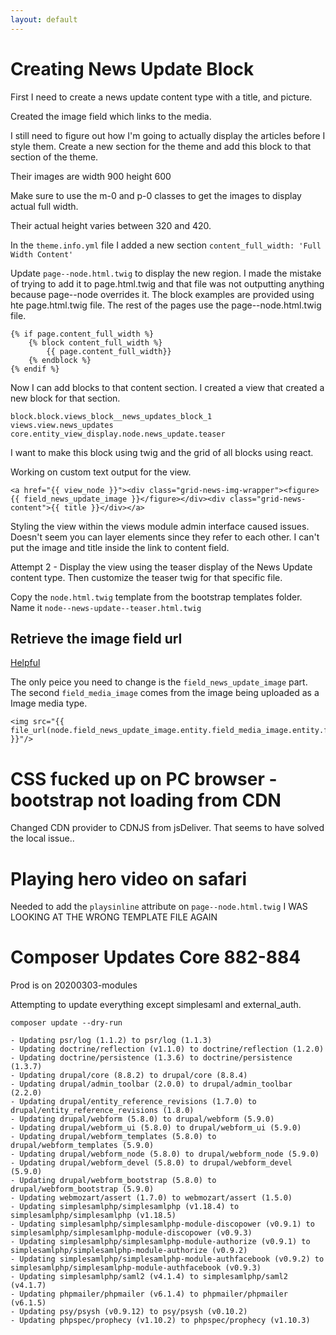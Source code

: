 ```yaml
---
layout: default
---
```


# Creating News Update Block

First I need to create a news update content type with a title, and picture.

Created the image field which links to the media.

I still need to figure out how I'm going to actually display the articles before I style them. Create a new section for the theme and add this block to that section of the theme.

Their images are
width 900
height 600

Make sure to use the m-0 and p-0 classes to get the images to display actual full width.


Their actual height varies between 320 and 420.

In the `theme.info.yml` file I added a new section `content_full_width: 'Full Width Content'`

Update `page--node.html.twig` to display the new region. I made the mistake of trying to add it to page.html.twig and that file was not outputting anything because page--node overrides it. The block examples are provided using hte page.html.twig file. The rest of the pages use the page--node.html.twig file.

```
{% if page.content_full_width %}
    {% block content_full_width %}
        {{ page.content_full_width}}
    {% endblock %}
{% endif %}
```

Now I can add blocks to that content section. I created a view that created a new block for that section.

```
block.block.views_block__news_updates_block_1
views.view.news_updates
core.entity_view_display.node.news_update.teaser
```

I want to make this block using twig and the grid of all blocks using react.

Working on custom text output for the view.

```
<a href="{{ view_node }}"><div class="grid-news-img-wrapper"><figure>{{ field_news_update_image }}</figure></div><div class="grid-news-content">{{ title }}</div></a>
```

Styling the view within the views module admin interface caused issues. Doesn't seem you can layer elements since they refer to each other. I can't put the image and title inside the link to content field.

Attempt 2 - Display the view using the teaser display of the News Update content type. Then customize the teaser twig for that specific file.

Copy the `node.html.twig` template from the bootstrap templates folder. Name it `node--news-update--teaser.html.twig`

## Retrieve the image field url

[Helpful](https://gbyte.co/blog/get-image-url-from-media-field-twig)

The only peice you need to change is the `field_news_update_image` part. The second `field_media_image` comes from the image being uploaded as a Image media type.


```
<img src="{{ file_url(node.field_news_update_image.entity.field_media_image.entity.fileuri) }}"/>
```

# CSS fucked up on PC browser - bootstrap not loading from CDN

Changed CDN provider to CDNJS from jsDeliver. That seems to have solved the local issue..

# Playing hero video on safari

Needed to add the `playsinline` attribute on `page--node.html.twig` I WAS LOOKING AT THE WRONG TEMPLATE FILE AGAIN

# Composer Updates Core 882-884

Prod is on 20200303-modules

Attempting to update everything except simplesaml and external_auth.

```
composer update --dry-run

- Updating psr/log (1.1.2) to psr/log (1.1.3)
- Updating doctrine/reflection (v1.1.0) to doctrine/reflection (1.2.0)
- Updating doctrine/persistence (1.3.6) to doctrine/persistence (1.3.7)
- Updating drupal/core (8.8.2) to drupal/core (8.8.4)
- Updating drupal/admin_toolbar (2.0.0) to drupal/admin_toolbar (2.2.0)
- Updating drupal/entity_reference_revisions (1.7.0) to drupal/entity_reference_revisions (1.8.0)
- Updating drupal/webform (5.8.0) to drupal/webform (5.9.0)
- Updating drupal/webform_ui (5.8.0) to drupal/webform_ui (5.9.0)
- Updating drupal/webform_templates (5.8.0) to drupal/webform_templates (5.9.0)
- Updating drupal/webform_node (5.8.0) to drupal/webform_node (5.9.0)
- Updating drupal/webform_devel (5.8.0) to drupal/webform_devel (5.9.0)
- Updating drupal/webform_bootstrap (5.8.0) to drupal/webform_bootstrap (5.9.0)
- Updating webmozart/assert (1.7.0) to webmozart/assert (1.5.0)
- Updating simplesamlphp/simplesamlphp (v1.18.4) to simplesamlphp/simplesamlphp (v1.18.5)
- Updating simplesamlphp/simplesamlphp-module-discopower (v0.9.1) to simplesamlphp/simplesamlphp-module-discopower (v0.9.3)
- Updating simplesamlphp/simplesamlphp-module-authorize (v0.9.1) to simplesamlphp/simplesamlphp-module-authorize (v0.9.2)
- Updating simplesamlphp/simplesamlphp-module-authfacebook (v0.9.2) to simplesamlphp/simplesamlphp-module-authfacebook (v0.9.3)
- Updating simplesamlphp/saml2 (v4.1.4) to simplesamlphp/saml2 (v4.1.7)
- Updating phpmailer/phpmailer (v6.1.4) to phpmailer/phpmailer (v6.1.5)
- Updating psy/psysh (v0.9.12) to psy/psysh (v0.10.2)
- Updating phpspec/prophecy (v1.10.2) to phpspec/prophecy (v1.10.3)
```
